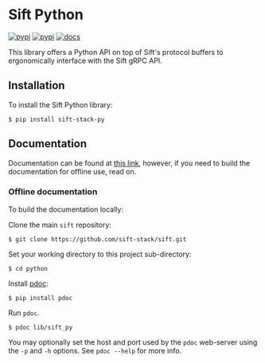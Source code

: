 # Sift Python
[![pypi](https://img.shields.io/pypi/v/sift-stack-py)](https://pypi.org/project/sift-stack-py/)
[![pypi](https://img.shields.io/pypi/pyversions/sift-stack-py)](https://pypi.org/project/sift-stack-py/)
[![docs](https://readthedocs.org/projects/pip/badge/)](https://docs.siftstack.com/sift_py/sift_py.html)

This library offers a Python API on top of Sift's protocol buffers to ergonomically interface with the Sift gRPC API.

## Installation

To install the Sift Python library:

```
$ pip install sift-stack-py
```

## Documentation

Documentation can be found at [this link](https://docs.siftstack.com/sift_py/sift_py.html), however, if you need
to build the documentation for offline use, read on.

### Offline documentation

To build the documentation locally:

Clone the main `sift` repository:

```
$ git clone https://github.com/sift-stack/sift.git
```

Set your working directory to this project sub-directory:

```
$ cd python
```

Install [pdoc](https://pypi.org/project/pdoc/):

```
$ pip install pdoc
```

Run `pdoc`.

```
$ pdoc lib/sift_py
```

You may optionally set the host and port used by the `pdoc` web-server using the `-p` and `-h` options.
See `pdoc --help` for more info.
